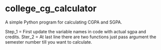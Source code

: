 # college_cg_calculator
A simple Python program for calculating CGPA and SGPA.

Step_1 = First update the variable names in code with actual sgpa and credits.
Ster_2 = At last line there are two functions just pass argument the semester number till you want to calculate.
